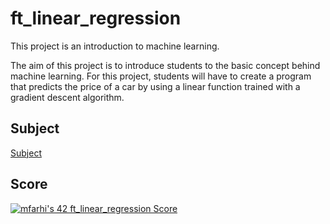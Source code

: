 # ft_linear_regression
This project is an introduction to machine learning.


The aim of this project is to introduce students to the basic concept behind machine learning. For this project, students will have to create a program that predicts the price of a car by using a linear function trained with a gradient descent algorithm.

## Subject
[Subject](assets/subject.pdf)

## Score
[![mfarhi's 42 ft_linear_regression Score](https://badge42.vercel.app/api/v2/cl5twx4hw007809mfvxwmzeal/project/2146901)](https://github.com/JaeSeoKim/badge42)

